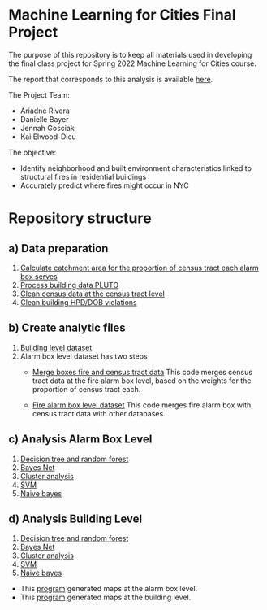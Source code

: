 # Machine Learning for Cities Final Project

The purpose of this repository is to keep all materials used in developing the final class project for Spring 2022 Machine Learning for Cities course.

The report that corresponds to this analysis is available [here](https://docs.google.com/document/d/1T1InD_ZbMtyMqE9pm8Ek6AF-Qwg7OlPeFKRd-EmGCIQ/edit?usp=sharing).

The Project Team:
* Ariadne Rivera
* Danielle Bayer
* Jennah Gosciak
* Kai Elwood-Dieu

The objective:
* Identify neighborhood and built environment characteristics linked to structural fires in residential buildings
* Accurately predict where fires might occur in NYC

# Repository structure

## a) Data preparation

1. [Calculate catchment area for the proportion of census tract each alarm box serves](code/00a_calculate_catchment.ipynb)
2. [Process building data PLUTO](code/00b_data_processing.ipynb)
3. [Clean census data at the census tract level](code/00c_census2009_2019_data_processing.ipynb)
4. [Clean building HPD/DOB violations](code/00d_HPD_DOB_violations_data_processing.ipynb)

## b) Create analytic files

1. [Building level dataset](code/01_merge_bbl.ipynb)
2. Alarm box level dataset has two steps
    * [Merge boxes fire and census tract data](code/merge_boxes_boroughs.ipynb.ipynb)
This code merges census tract data at the fire alarm box level, based on the weights for the proportion of census tract each.

    * [Fire alarm box level dataset](code/02_merge_box.ipynb.ipynb.ipynb)
This code merges fire alarm box with census tract data with other databases.

## c) Analysis Alarm Box Level
1. [Decision tree and random forest](code/04a_rf_bayesnet_box.ipynb)
2. [Bayes Net](code/04a_rf_bayesnet_box.ipynb)
3. [Cluster analysis](code/06a_K_Means_EM_Box_Level.ipynb)
4. [SVM](code/05_SVMs.ipynb)
5. [Naive bayes](code/04b_naivebayes_gp_bbl.ipynb)

## d) Analysis Building Level
1. [Decision tree and random forest](code/03a_rf_bayesnet_bbl.ipynb)
2. [Bayes Net](code/03a_rf_bayesnet_bbl.ipynb)
3. [Cluster analysis](code/06b%20K-Means%20EM%20-%20BBL.ipynb)
4. [SVM](code/05_SVMs.ipynb)
5. [Naive bayes](code/03b_naivebayes_gp_bbl.ipynb)

* This [program](code/05a_pr_prob_box.ipynb) generated maps at the alarm box level.
* This [program](code/05a_pr_prob_bbl.ipynb) generated maps at the building level.
